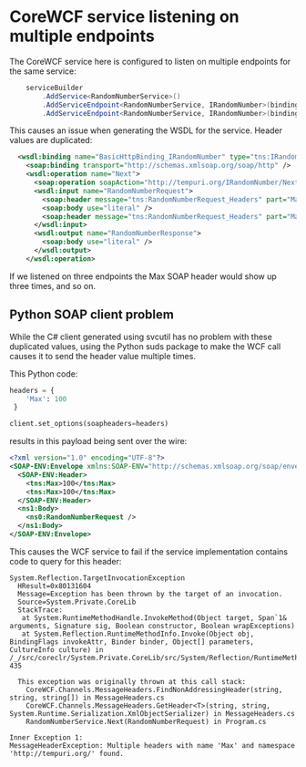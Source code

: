 # CoreWCF service listening on multiple endpoints
The CoreWCF service here is configured to listen on multiple endpoints for the same service:

```cs
    serviceBuilder
        .AddService<RandomNumberService>()
        .AddServiceEndpoint<RandomNumberService, IRandomNumber>(binding, "/RandomNumber.svc")
        .AddServiceEndpoint<RandomNumberService, IRandomNumber>(binding, "/Alternate/RandomNumber.svc");
```

This causes an issue when generating the WSDL for the service. Header values are duplicated:

```xml
  <wsdl:binding name="BasicHttpBinding_IRandomNumber" type="tns:IRandomNumber">
    <soap:binding transport="http://schemas.xmlsoap.org/soap/http" />
    <wsdl:operation name="Next">
      <soap:operation soapAction="http://tempuri.org/IRandomNumber/Next" style="document" />
      <wsdl:input name="RandomNumberRequest">
        <soap:header message="tns:RandomNumberRequest_Headers" part="Max" use="literal" />
        <soap:body use="literal" />
        <soap:header message="tns:RandomNumberRequest_Headers" part="Max" use="literal" />
      </wsdl:input>
      <wsdl:output name="RandomNumberResponse">
        <soap:body use="literal" />
      </wsdl:output>
    </wsdl:operation>
```

If we listened on three endpoints the Max SOAP header would show up three times, and so on.

## Python SOAP client problem
While the C# client generated using svcutil has no problem with these duplicated values, using the
Python suds package to make the WCF call causes it to send the header value multiple times.

This Python code:

```py
headers = {
    'Max': 100
 }

client.set_options(soapheaders=headers)
```

results in this payload being sent over the wire:

```xml
<?xml version="1.0" encoding="UTF-8"?>
<SOAP-ENV:Envelope xmlns:SOAP-ENV="http://schemas.xmlsoap.org/soap/envelope/" xmlns:xsi="http://www.w3.org/2001/XMLSchema-instance" xmlns:tns="http://tempuri.org/" xmlns:ns0="http://tempuri.org/" xmlns:ns1="http://schemas.xmlsoap.org/soap/envelope/">
  <SOAP-ENV:Header>
    <tns:Max>100</tns:Max>
    <tns:Max>100</tns:Max>
  </SOAP-ENV:Header>
  <ns1:Body>
    <ns0:RandomNumberRequest />
  </ns1:Body>
</SOAP-ENV:Envelope>
```

This causes the WCF service to fail if the service implementation contains code to query for this header:

```
System.Reflection.TargetInvocationException
  HResult=0x80131604
  Message=Exception has been thrown by the target of an invocation.
  Source=System.Private.CoreLib
  StackTrace:
   at System.RuntimeMethodHandle.InvokeMethod(Object target, Span`1& arguments, Signature sig, Boolean constructor, Boolean wrapExceptions)
   at System.Reflection.RuntimeMethodInfo.Invoke(Object obj, BindingFlags invokeAttr, Binder binder, Object[] parameters, CultureInfo culture) in /_/src/coreclr/System.Private.CoreLib/src/System/Reflection/RuntimeMethodInfo.cs:line 435

  This exception was originally thrown at this call stack:
    CoreWCF.Channels.MessageHeaders.FindNonAddressingHeader(string, string, string[]) in MessageHeaders.cs
    CoreWCF.Channels.MessageHeaders.GetHeader<T>(string, string, System.Runtime.Serialization.XmlObjectSerializer) in MessageHeaders.cs
    RandomNumberService.Next(RandomNumberRequest) in Program.cs

Inner Exception 1:
MessageHeaderException: Multiple headers with name 'Max' and namespace 'http://tempuri.org/' found.
```
